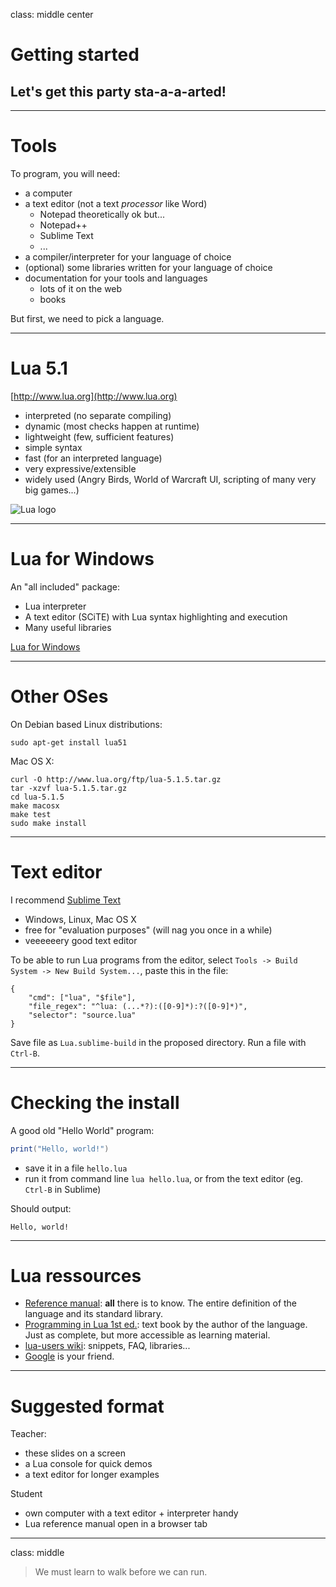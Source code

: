 class: middle center

# Getting started

## Let's get this party sta-a-a-arted!

---

# Tools

To program, you will need:

- a computer
- a text editor (not a text *processor* like Word)
	- Notepad theoretically ok but...
	- Notepad++
	- Sublime Text
	- ...
- a compiler/interpreter for your language of choice
- (optional) some libraries written for your language of choice
- documentation for your tools and languages
	- lots of it on the web
	- books

But first, we need to pick a language.
 
---

# Lua 5.1

[http://www.lua.org](http://www.lua.org)

- interpreted (no separate compiling)
- dynamic (most checks happen at runtime)
- lightweight (few, sufficient features)
- simple syntax
- fast (for an interpreted language)
- very expressive/extensible
- widely used (Angry Birds, World of Warcraft UI, scripting of many very big games...)

![Lua logo](http://www.lua.org/images/lua.gif)

---

# Lua for Windows

An "all included" package:

- Lua interpreter
- A text editor (SCiTE) with Lua syntax highlighting and execution
- Many useful libraries

[Lua for Windows](https://github.com/rjpcomputing/luaforwindows)

---

# Other OSes

On Debian based Linux distributions:

```
sudo apt-get install lua51
```

Mac OS X:

```
curl -O http://www.lua.org/ftp/lua-5.1.5.tar.gz
tar -xzvf lua-5.1.5.tar.gz
cd lua-5.1.5
make macosx
make test
sudo make install
```

---

Text editor
===========

I recommend [Sublime Text](http://www.sublimetext.com/)

- Windows, Linux, Mac OS X
- free for "evaluation purposes" (will nag you once in a while)
- veeeeeery good text editor

To be able to run Lua programs from the editor, select `Tools -> Build System -> New Build System...`, paste this in the file:

```
{
	"cmd": ["lua", "$file"],
	"file_regex": "^lua: (...*?):([0-9]*):?([0-9]*)",
	"selector": "source.lua"
}
```

Save file as `Lua.sublime-build` in the proposed directory. Run a file with `Ctrl-B`.

---

# Checking the install

A good old "Hello World" program:

```lua
print("Hello, world!")
```

- save it in a file `hello.lua`
- run it from command line `lua hello.lua`, or from the text editor (eg. `Ctrl-B` in Sublime)

Should output:

```
Hello, world!
```

---

# Lua ressources

- [Reference manual](http://www.lua.org/manual/5.1/): **all** there is to know. The entire definition of the language and its standard library.
- [Programming in Lua 1st ed.](http://www.lua.org/pil/contents.html): text book by the author of the language. Just as complete, but more accessible as learning material.
- [lua-users wiki](http://lua-users.org/wiki/): snippets, FAQ, libraries...
- [Google](http://www.google.com/) is your friend.

---

# Suggested format

Teacher:

- these slides on a screen
- a Lua console for quick demos
- a text editor for longer examples

Student

- own computer with a text editor + interpreter handy
- Lua reference manual open in a browser tab

---

class: middle

> We must learn to walk before we can run.